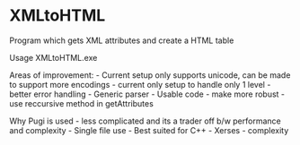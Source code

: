# XMLtoHTML
Program which gets XML attributes and create a HTML table

Usage 
XMLtoHTML.exe <XML file path>

Areas of improvement:
	- Current setup only supports unicode, can be made to support more encodings
	- current only setup to handle only 1 level
	- better error handling
	- Generic parser - Usable code
	- make more robust - use reccursive method in getAttributes
  
  Why Pugi is used - less complicated and its a trader off b/w performance and complexity
	- Single file use
	- Best suited for C++
	- Xerses - complexity
  
